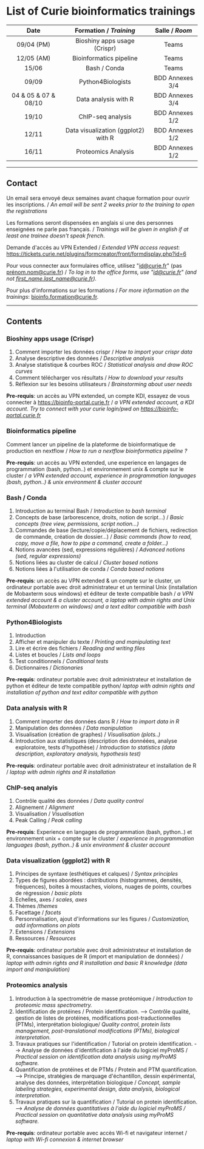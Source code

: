 
List of Curie bioinformatics trainings
========================



| Date                                           | Formation / *Training*                | Salle / *Room*     |
|:----------------------------------------------:|:-----------------------------------:|:---------------:|
| 09/04 (PM)                                         | Bioshiny apps usage (Crispr)                     | Teams |
| 12/05  (AM)                                       | Bioinformatics pipeline                     | Teams |
| 15/06                                         | Bash / Conda                     | Teams | |
| 09/09                                          | Python4Biologists                     | BDD Annexes 3/4 |
| 04 & 05 & 07 & 08/10   | Data analysis with R                                             | BDD Annexes 3/4 |
| 19/10                                          | ChIP-seq analysis                    | BDD Annexes 1/2 |
| 12/11                                          | Data visualization (ggplot2) with R | BDD Annexes 1/2 |
| 16/11                                          | Proteomics Analysis  | BDD Annexes 1/2 |



---

## Contact

Un email sera envoyé deux semaines avant chaque formation pour ouvrir les inscriptions. / *An email will be sent 2 weeks prior to the training to open the registrations*

Les formations seront dispensées en anglais si une des personnes enseignées ne parle pas français. / *Trainings will be given in english if at least one trainee doesn't speak french*.

Demande d'accès au VPN Extended / *Extended VPN access request*: https://tickets.curie.net/plugins/formcreator/front/formdisplay.php?id=6

Pour vous connecter aux formulaires office, utilisez "id@curie.fr" (pas prénom.nom@curie.fr) / *To log in to the office forms, use "id@curie.fr" (and not first_name.last_name@curie.fr).*

Pour plus d'informations sur les formations / *For more information on the trainings*:  bioinfo.formation@curie.fr.

---

## Contents


### Bioshiny apps usage (Crispr)

1. Comment importer les données crispr  / *How to import your crispr data*
2. Analyse descriptive des données / *Descriptive analysis*
3. Analyse statistique & courbes ROC  / *Statistical analysis and draw ROC curves*
4. Comment télécharger vos résultats / *How to download your results*
5. Réflexion sur les besoins utilisateurs / *Brainstorming about user needs*

**Pre-requis**: un accès au VPN extended, un compte KDI, essayez de vous connecter à https://bioinfo-portal.curie.fr / *a VPN extended account, a KDI account. Try to connect with your curie login/pwd on https://bioinfo-portal.curie.fr*

### Bioinformatics pipeline

Comment lancer un pipeline  de la plateforme de bioinformatique de production en nextflow / *How to run a nextflow bioinformatics pipeline  ?*

**Pre-requis**: un accès au VPN extended, une experience en langages de programmation (bash, python..) et environnement unix & compte sur le cluster / *a VPN extended account, experience in programmation languages (bash, python..) & unix environment & cluster account*


### Bash / Conda

1. Introduction au terminal Bash / *Introduction to bash terminal*
2. Concepts de base (arborescence, droits, notion de script...) / *Basic concepts (tree view, permissions, script notion...)*
3. Commandes de base (lecture/copie/déplacement de fichiers, redirection de commande, création de dossier...) / *Basic commands (how to read, copy, move a file, how to pipe a command, create a folder...)*
4. Notions avancées (sed, expressions régulières) / *Advanced notions (sed, regular expressions)*
5. Notions liées au cluster de calcul / *Cluster based notions*
6. Notions liées à l'utilisation de conda / *Conda based notions*

**Pre-requis**: un accès au VPN extended & un compte sur le cluster, un ordinateur portable avec droit administrateur et un terminal Unix (installation de Mobaxterm sous windows) et éditeur de texte compatible bash / *a VPN extended account & a cluster account, a laptop with admin rights and Unix terminal (Mobaxterm on windows) and a text editor compatible with bash*


### Python4Biologists

1. Introduction
2. Afficher et manipuler du texte / *Printing and manipulating text*
3. Lire et écrire des fichiers / *Reading and writing files*
4. Listes et boucles / *Lists and loops*
5. Test conditionnels / *Conditional tests*
6. Dictionnaires / *Dictionaries*

**Pre-requis**: ordinateur portable avec droit administrateur et installation de python et éditeur de texte compatible python/ *laptop with admin rights and installation of python and text editor compatible with python*


### Data analysis with R

1. Comment importer des données dans R / *How to import data in R*
2. Manipulation des données / *Data manipulation*
3. Visualisation (création de graphes) / *Visualisation (plots..)*
4. Introduction aux statistiques (description des donnéées, analyse exploratoire, tests d’hypothèse) / *Introduction to statistics (data description, exploratory analysis, hypothesis test)*

**Pre-requis**: ordinateur portable avec droit administrateur et installation de R / *laptop with admin rights and R installation*


### ChIP-seq analyis

1. Contrôle qualité des données / *Data quality control*
2. Alignement / *Alignment*
3. Visualisation / *Visualisation*
4. Peak Calling / *Peak calling*

**Pre-requis**: Experience en langages de programmation (bash, python..) et environnement unix + compte sur le cluster / *experience in programmation languages (bash, python..) & unix environment & cluster account*

### Data visualization (ggplot2) with R

1. Principes de syntaxe (esthétiques et calques) / *Syntax principles*
2. Types de figures abordées : distributions (histogrammes, densités, fréquences), boites à moustaches, violons, nuages de points, courbes de régression / *basic plots*
3. Echelles, axes / *scales, axes*
4. Thèmes /*themes*
5. Facettage / *facets*
6. Personnalisation, ajout d'informations sur les figures / *Customization, add informations on plots*
7. Extensions / *Extensions*
8. Ressources / *Resources*

**Pre-requis**: ordinateur portable avec droit administrateur et installation de R, connaissances basiques de R (import et manipulation de données) / *laptop with admin rights and R installation and basic R knowledge (data import and manipulation)*


### Proteomics analysis

1. Introduction à la spectrométrie de masse protéomique / *Introduction to proteomic mass spectrometry.*
2. Identification de protéines / Protein identification.
--> Contrôle qualité, gestion de listes de protéines, modifications post-traductionnelles (PTMs), interprétation biologique/ *Quality control, protein lists management, post-translational modifications (PTMs), biological interpretation.*
3. Travaux pratiques sur l'identification / Tutorial on protein identification.
--> Analyse de données d'identification à l'aide du logiciel myProMS / *Practical session on identification data analysis using myProMS software.*
 4. Quantification de protéines et de PTMs / Protein and PTM quantification.
--> Principe, stratégies de marquage d'échantillon, dessin expérimental, analyse des données, interprétation biologique / *Concept, sample labeling strategies, experimental design, data analysis, biological interpretation.*
5. Travaux pratiques sur la quantification / Tutorial on protein identification.
--> *Analyse de données quantitatives à l'aide du logiciel myProMS / Practical session on quantitative data analysis using myProMS software.*

**Pre-requis**: ordinateur portable avec accès Wi-fi et navigateur internet / *laptop with Wi-fi connexion & internet browser*


<!--
### Statistical tests : notions and approach

1. Introduction aux tests statistiques / *Introduction to statistical tests*
2. Test d'hypothèses, approche & notions / *Hypothesis testing: approach & notions*
3.  Exemples de tests statistiques / *Examples of statistical tests*
4. Tests multiples / *Multiple testing*

**Pre-requis**: None


### Bioshiny apps usage (RNA-seq)

1. Comment utiliser les 4 applications dédiées (Ideal, pcaExplorer, Pivot, SeuratV3Wizard) / *How to use the four apps (Ideal, pcaExplorer, Pivot and SeuratV3Wizard)*
2. Vérification du format des fichiers d’entrées et import dans les applications, téléchargement des résultats et graphes / *Check data format and import it on the app. Produce and download results and plots.*

**Pre-requis**: un compte KDI, essayez de vous connecter à https://bioinfo-portal.curie.fr / *a KDI account. Try to connect with your curie login/pwd on https://bioinfo-portal.curie.fr*


### Bioshiny apps usage (Data mining)

1. Comment utilisez les applications dédiées au GeneOntology, à la création de diagramme de Venn et à la génération de plots (ShinyGo, Intervene, Esquisse) / *How to use the apps dedicated to GeneOntology, Venn diagram & plot generation (ShinyGo,intervene and Esquisse)*
2. Vérification du format des fichiers d’entrées et import dans les applications, téléchargement des résultats et graphes / *Check data format and import it on the app. Produce and download results and plots.*

**Pre-requis**: un compte KDI, essayez de vous connecter à https://bioinfo-portal.curie.fr / a KDI account. *Try to connect with your curie login/pwd on https://bioinfo-portal.curie.fr*


### Nextflow

1. Introduction (workflow manager, nextflow, basiques de Groovy, pour et contre) / *Introduction (workflow manager, nextflow, Groovy basics, pros & cons)*
2. Notion de channel et process / *Process & channel notions*
3. Fichiers de configuration, profils / *Configuration files, profiles*
4. Notions avancées de nextflow (gestion des logs, erreurs, reports..) / *Advanced nextflow notions (logs, errors, reports..)*
5. Bonnes pratiques / *Best practices*

**Pre-requis**: Experience en langages de programmation (bash, python..) et environnement unix / *experience in programmation languages (bash, python..) & unix environment*


### "Bash” to basics

1. Introduction au terminal Bash / *Introduction to bash terminal*
2. Concepts de base (arborescence, droits, notion de script...) / *Basic concepts (tree view, permissions, script notion...)*
3. Commandes de base (lecture/copie/déplacement de fichiers, redirection de commande, création de dossier...) / *Basic commands (how to read, copy, move a file, how to pipe a command, create a folder...)*
4. Notions avancées (sed, expressions régulières) / *Advanced notions (sed, regular expressions)*

**Pre-requis**: ordinateur portable avec droit administrateur et un terminal Unix (installation de Mobaxterm sous windows) et éditeur de texte compatible bash / *laptop with admin rights and Unix terminal (Mobaxterm on windows) and a text editor compatible with bash*


### Statistical tests cookbook for biology

Formation théorique avec des examples illustrés en R / *Theorical training with examples in R:*

1. Tests statistiques, définition & concepts / *Statistical tests, definitions and concepts*
2. Comment construire un test / *how to build a test*
3. Les tests les plus couramment utilisés / *the most frequent types of tests*

**Pre-requis**: Aucun / *None*

 -->